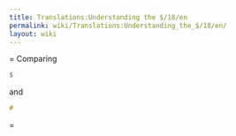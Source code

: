 ```yaml
---
title: Translations:Understanding the $/18/en
permalink: wiki/Translations:Understanding_the_$/18/en/
layout: wiki
---
```


= Comparing

``` Haskell
$
```

and

``` Haskell
#
```

=
